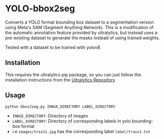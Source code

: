 # YOLO-bbox2seg
Converts a YOLO format bounding box dataset to a segmentation version using Meta's SAM (Segment Anything Network). This is a modification of the automatic annotation feature provided by ultralytics, but instead uses a pre-existing dataset to generate the masks instead of using trained weights. 

Tested with a dataset to be trained with yolov8.

## Installation
This requires the ultralytics pip package, so you can just follow the installation instructions from the [Ultralytics Repository](https://github.com/ultralytics/ultralytics)

## Usage
``python bbox2seg.py IMAGE_DIRECTORY LABEL_DIRECTORY``

* ``IMAGE_DIRECTORY``: Directory of images
* ``LABEL_DIRECTORY``: Directory of corresponding labels in yolo bounding-box format
* i.e ``images/train1.jpg`` has the corresponding label ``label/train1.txt``
